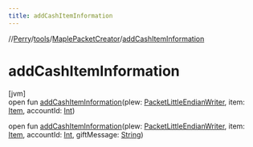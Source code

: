 ```yaml
---
title: addCashItemInformation
---
```

//[Perry](../../../index.html)/[tools](../index.html)/[MaplePacketCreator](index.html)/[addCashItemInformation](add-cash-item-information.html)



# addCashItemInformation



[jvm]\
open fun [addCashItemInformation](add-cash-item-information.html)(plew: [PacketLittleEndianWriter](../../tools.data.output/-packet-little-endian-writer/index.html), item: [Item](../../client.inventory/-item/index.html), accountId: [Int](https://kotlinlang.org/api/latest/jvm/stdlib/kotlin/-int/index.html))

open fun [addCashItemInformation](add-cash-item-information.html)(plew: [PacketLittleEndianWriter](../../tools.data.output/-packet-little-endian-writer/index.html), item: [Item](../../client.inventory/-item/index.html), accountId: [Int](https://kotlinlang.org/api/latest/jvm/stdlib/kotlin/-int/index.html), giftMessage: [String](https://docs.oracle.com/javase/8/docs/api/java/lang/String.html))




